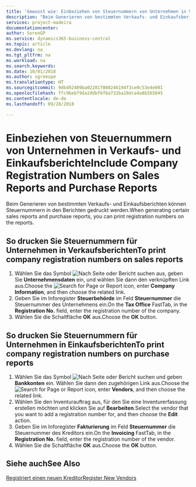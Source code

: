 ```yaml
---
title: 'Gewusst wie: Einbeziehen von Steuernummern von Unternehmen in Verkaufs- und Einkaufsberichte'
description: "Beim Generieren von bestimmten Verkaufs- und Einkaufsberichten können Steuernummern in den Berichten gedruckt werden."
services: project-madeira
documentationcenter: 
author: SorenGP
ms.service: dynamics365-business-central
ms.topic: article
ms.devlang: na
ms.tgt_pltfrm: na
ms.workload: na
ms.search.keywords: 
ms.date: 10/01/2018
ms.author: sgroespe
ms.translationtype: HT
ms.sourcegitcommit: 9dbd92409ba02281f008246194f3ce0c53e4e001
ms.openlocfilehash: ffc9bebf9da2ddbf6f6a732ba10dca4a8b565045
ms.contentlocale: de-de
ms.lasthandoff: 09/28/2018

---
```

# <a name="include-company-registration-numbers-on-sales-reports-and-purchase-reports"></a><span data-ttu-id="fab17-103">Einbeziehen von Steuernummern von Unternehmen in Verkaufs- und Einkaufsberichte</span><span class="sxs-lookup"><span data-stu-id="fab17-103">Include Company Registration Numbers on Sales Reports and Purchase Reports</span></span>
<span data-ttu-id="fab17-104">Beim Generieren von bestimmten Verkaufs- und Einkaufsberichten können Steuernummern in den Berichten gedruckt werden.</span><span class="sxs-lookup"><span data-stu-id="fab17-104">When generating certain sales reports and purchase reports, you can print registration numbers on the reports.</span></span>  

## <a name="to-print-company-registration-numbers-on-sales-reports"></a><span data-ttu-id="fab17-105">So drucken Sie Steuernummern für Unternehmen in Verkaufsberichten</span><span class="sxs-lookup"><span data-stu-id="fab17-105">To print company registration numbers on sales reports</span></span>  

1.  <span data-ttu-id="fab17-106">Wählen Sie das Symbol ![Nach Seite oder Bericht suchen](../../media/ui-search/search_small.png "Symbol \"Nach Seite oder Bericht suchen\"") aus, geben Sie **Unternehmensdaten** ein, und wählen Sie dann den verknüpften Link aus.</span><span class="sxs-lookup"><span data-stu-id="fab17-106">Choose the ![Search for Page or Report](../../media/ui-search/search_small.png "Search for Page or Report icon") icon, enter **Company Information**, and then choose the related link.</span></span>  
2.  <span data-ttu-id="fab17-107">Geben Sie im Inforegister **Steuerbehörde** im Feld **Steuernummer** die Steuernummer des Unternehmens ein.</span><span class="sxs-lookup"><span data-stu-id="fab17-107">On the **Tax Office** FastTab, in the **Registration No.** field, enter the registration number of the company.</span></span>  
3.  <span data-ttu-id="fab17-108">Wählen Sie die Schaltfläche **OK** aus.</span><span class="sxs-lookup"><span data-stu-id="fab17-108">Choose the **OK** button.</span></span>  

## <a name="to-print-company-registration-numbers-on-purchase-reports"></a><span data-ttu-id="fab17-109">So drucken Sie Steuernummern für Unternehmen in Einkaufsberichten</span><span class="sxs-lookup"><span data-stu-id="fab17-109">To print company registration numbers on purchase reports</span></span>  

1.  <span data-ttu-id="fab17-110">Wählen Sie das Symbol ![Nach Seite oder Bericht suchen](../../media/ui-search/search_small.png "Nach Seite oder Bericht suchen") und geben **Bankkonten** ein. Wählen Sie dann den zugehörigen Link aus.</span><span class="sxs-lookup"><span data-stu-id="fab17-110">Choose the ![Search for Page or Report](../../media/ui-search/search_small.png "Search for Page or Report icon") icon, enter **Vendors**, and then choose the related link.</span></span>  
2.  <span data-ttu-id="fab17-111">Wählen Sie den Inventurauftrag aus, für den Sie eine Inventurerfassung erstellen möchten und klicken Sie auf **Bearbeiten**.</span><span class="sxs-lookup"><span data-stu-id="fab17-111">Select the vendor that you want to add a registration number for, and then choose the **Edit** action.</span></span>  
3.  <span data-ttu-id="fab17-112">Geben Sie im Inforegister **Fakturierung** im Feld **Steuernummer** die Steuernummer des Kreditors ein.</span><span class="sxs-lookup"><span data-stu-id="fab17-112">On the **Invoicing** FastTab, in the **Registration No.** field, enter the registration number of the vendor.</span></span>  
4.  <span data-ttu-id="fab17-113">Wählen Sie die Schaltfläche **OK** aus.</span><span class="sxs-lookup"><span data-stu-id="fab17-113">Choose the **OK** button.</span></span>  

## <a name="see-also"></a><span data-ttu-id="fab17-114">Siehe auch</span><span class="sxs-lookup"><span data-stu-id="fab17-114">See Also</span></span>  
[<span data-ttu-id="fab17-115">Registriert einen neuen Kreditor</span><span class="sxs-lookup"><span data-stu-id="fab17-115">Register New Vendors</span></span>](../../purchasing-how-register-new-vendors.md)

